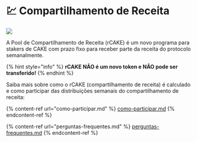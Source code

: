 # 💹 Compartilhamento de Receita

![](https://1397868517-files.gitbook.io/\~/files/v0/b/gitbook-x-prod.appspot.com/o/spaces%2F-MHREX7DHcljbY5IkjgJ-1972196547%2Fuploads%2FdHQu109g334Sg4USjfj1%2Fimage.png?alt=media\&token=ff51a36e-5668-409c-bd42-b424ad0b75e3)

A Pool de Compartilhamento de Receita (rCAKE) é um novo programa para stakers de CAKE com prazo fixo para receber parte da receita do protocolo semanalmente.

{% hint style="info" %}
**rCAKE NÃO é um novo token e NÃO pode ser transferido!**
{% endhint %}

Saiba mais sobre como o rCAKE (compartilhamento de receita) é calculado e como participar das distribuições semanais do compartilhamento de receita:

{% content-ref url="como-participar.md" %}
[como-participar.md](como-participar.md)
{% endcontent-ref %}

{% content-ref url="perguntas-frequentes.md" %}
[perguntas-frequentes.md](perguntas-frequentes.md)
{% endcontent-ref %}
